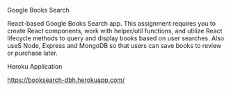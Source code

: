 Google Books Search

React-based Google Books Search app. This assignment requires you to create React components, work with helper/util functions, and utilize React lifecycle methods to query and display books based on user searches. Also useS Node, Express and MongoDB so that users can save books to review or purchase later.

Heroku Application 

https://booksearch-dbh.herokuapp.com/

